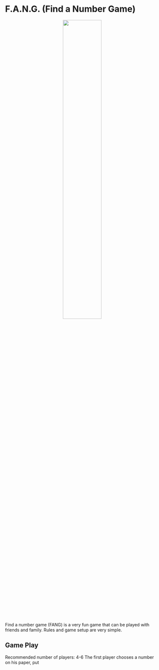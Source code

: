 # F.A.N.G. (Find a Number Game)

<p align="center" >
  <img src="https://github.com/armartirosyan/find-a-number-game/blob/main/assets/fang_icon.png" style="width: 50%; height: 50%" />
</p>

Find a number game (FANG) is a very fun game that can be played with friends and family. Rules and game setup are very simple.



## Game Play

Recommended number of players: 4-6
The first player chooses a number on his paper, put
